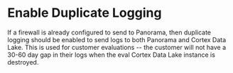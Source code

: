 # Enable Duplicate Logging

If a firewall is already configured to send to Panorama, then duplicate logging
should be enabled to send logs to both Panorama and Cortex Data Lake. This is used
for customer evaluations -- the customer will not have a 30-60 day gap in their
logs when the eval Cortex Data Lake instance is destroyed.